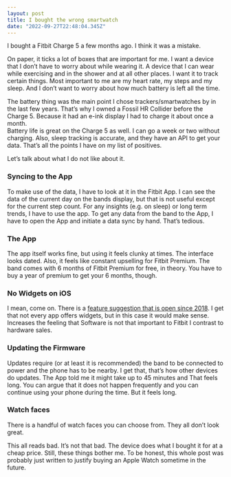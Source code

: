 ```yaml
---
layout: post
title: I bought the wrong smartwatch
date: "2022-09-27T22:48:04.345Z"
---
```

I bought a Fitbit Charge 5 a few months ago. I think it was a mistake.

On paper, it ticks a lot of boxes that are important for me. I want a device that I don’t have to worry about while wearing it. A device that I can wear while exercising and in the shower and at all other places. I want it to track certain things. Most important to me are my heart rate, my steps and my sleep. And I don’t want to worry about how much battery is left all the time.

The battery thing was the main point I chose trackers/smartwatches by in the last few years. That’s why I owned a Fossil HR Collider before the Charge 5. Because it had an e-ink display I had to charge it about once a month.  
Battery life is great on the Charge 5 as well.
I can go a week or two without charging. Also, sleep tracking is accurate, and they have an API to get your data. That’s all the points I have on my list of positives.

Let’s talk about what I do not like about it.

### Syncing to the App
To make use of the data, I have to look at it in the Fitbit App. I can see the data of the current day on the bands display, but that is not useful except for the current step count. For any insights (e.g. on sleep) or long term trends, I have to use the app. To get any data from the band to the App, I have to open the App and initiate a data sync by hand. That’s tedious.

### The App
The app itself works fine, but using it feels clunky at times. The interface looks dated. Also, it feels like constant upselling for Fitbit Premium. The band comes with 6 months of Fitbit Premium for free, in theory. You have to buy a year of premium to get your 6 months, though.

### No Widgets on iOS
I mean, come on. There is a [feature suggestion that is open since 2018](https://community.fitbit.com/t5/Feature-Suggestions/IOS-Widget/idi-p/2696940). I get that not every app offers widgets, but in this case it would make sense. Increases the feeling that Software is not that important to Fitbit I contrast to hardware sales.

### Updating the Firmware
Updates require (or at least it is recommended) the band to be connected to power and the phone has to be nearby. I get that, that’s how other devices do updates. The App told me it might take up to 45 minutes and That feels long. You can argue that it does not happen frequently and you can continue using your phone during the time. But it feels long.

### Watch faces
There is a handful of watch faces you can choose from. They all don’t look great.

This all reads bad. It’s not that bad. The device does what I bought it for at a cheap price. Still, these things bother me.
To be honest, this whole post was probably just written to justify buying an Apple Watch sometime in the future.
